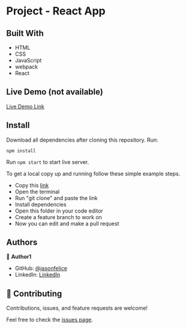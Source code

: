 # Project - React App

## Built With

- HTML
- CSS
- JavaScript
- webpack
- React

## Live Demo (not available)
[Live Demo Link](#)

## Install

Download all dependencies after cloning this repository. Run:
```
npm install
```
Run `npm start` to start live server.

To get a local copy up and running follow these simple example steps.
- Copy this [link](https://github.com/jasonfelice/react-app)
- Open the terminal
- Run "git clone" and paste the link
- Install dependencies 
- Open this folder in your code editor
- Create a feature branch to work on
- Now you can edit and make a pull request

## Authors

👤 **Author1**

- GitHub: [@jasonfelice](https://github.com/jasonfelice)
- LinkedIn: [LinkedIn](https://www.linkedin.com/in/jason-felice-11a5a622b/)

## 🤝 Contributing

Contributions, issues, and feature requests are welcome!

Feel free to check the [issues page](../../issues/).